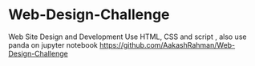# Web-Design-Challenge
Web Site Design and Development
Use HTML, CSS and script , also use panda on jupyter notebook
https://github.com/AakashRahman/Web-Design-Challenge
